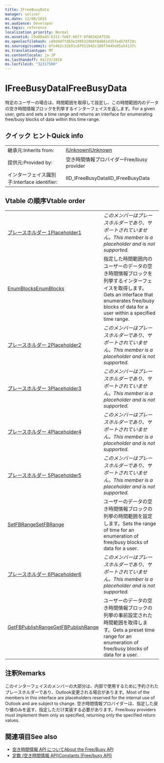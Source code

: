 ```yaml
---
title: IFreeBusyData
manager: soliver
ms.date: 12/08/2015
ms.audience: Developer
ms.topic: reference
localization_priority: Normal
ms.assetid: c9a80ad3-6311-fe07-b6f7-9fd63424753b
ms.openlocfilehash: cd9d4dffd83e1995319b0f0d661435fedb78f28c
ms.sourcegitcommit: 8fe462c32b91c87911942c188f3445e85a54137c
ms.translationtype: MT
ms.contentlocale: ja-JP
ms.lasthandoff: 04/23/2019
ms.locfileid: "32317500"
---
```

# <a name="ifreebusydata"></a><span data-ttu-id="7e8fa-102">IFreeBusyData</span><span class="sxs-lookup"><span data-stu-id="7e8fa-102">IFreeBusyData</span></span>

<span data-ttu-id="7e8fa-103">特定のユーザーの場合は、時間範囲を取得して設定し、この時間範囲内のデータの空き時間情報ブロックを列挙するインターフェイスを返します。</span><span class="sxs-lookup"><span data-stu-id="7e8fa-103">For a given user, gets and sets a time range and returns an interface for enumerating free/busy blocks of data within this time range.</span></span>
  
## <a name="quick-info"></a><span data-ttu-id="7e8fa-104">クイック ヒント</span><span class="sxs-lookup"><span data-stu-id="7e8fa-104">Quick info</span></span>

|||
|:-----|:-----|
|<span data-ttu-id="7e8fa-105">継承元:</span><span class="sxs-lookup"><span data-stu-id="7e8fa-105">Inherits from:</span></span>  <br/> |[<span data-ttu-id="7e8fa-106">IUnknown</span><span class="sxs-lookup"><span data-stu-id="7e8fa-106">IUnknown</span></span>](https://msdn.microsoft.com/library/33f1d79a-33fc-4ce5-a372-e08bda378332%28Office.15%29.aspx) <br/> |
|<span data-ttu-id="7e8fa-107">提供元:</span><span class="sxs-lookup"><span data-stu-id="7e8fa-107">Provided by:</span></span>  <br/> |<span data-ttu-id="7e8fa-108">空き時間情報プロバイダー</span><span class="sxs-lookup"><span data-stu-id="7e8fa-108">Free/busy provider</span></span>  <br/> |
|<span data-ttu-id="7e8fa-109">インターフェイス識別子:</span><span class="sxs-lookup"><span data-stu-id="7e8fa-109">Interface identifier:</span></span>  <br/> |<span data-ttu-id="7e8fa-110">IID_IFreeBusyData</span><span class="sxs-lookup"><span data-stu-id="7e8fa-110">IID_IFreeBusyData</span></span>  <br/> |
   
## <a name="vtable-order"></a><span data-ttu-id="7e8fa-111">Vtable の順序</span><span class="sxs-lookup"><span data-stu-id="7e8fa-111">Vtable order</span></span>

|||
|:-----|:-----|
|[<span data-ttu-id="7e8fa-112">プレースホルダー 1</span><span class="sxs-lookup"><span data-stu-id="7e8fa-112">Placeholder1</span></span>](ifreebusydata-placeholder1.md) <br/> | <span data-ttu-id="7e8fa-113">*このメンバーはプレースホルダーであり、サポートされていません。*</span><span class="sxs-lookup"><span data-stu-id="7e8fa-113">*This member is a placeholder and is not supported.*</span></span>  <br/> |
|[<span data-ttu-id="7e8fa-114">EnumBlocks</span><span class="sxs-lookup"><span data-stu-id="7e8fa-114">EnumBlocks</span></span>](ifreebusydata-enumblocks.md) <br/> |<span data-ttu-id="7e8fa-115">指定した時間範囲内のユーザーのデータの空き時間情報ブロックを列挙するインターフェイスを取得します。</span><span class="sxs-lookup"><span data-stu-id="7e8fa-115">Gets an interface that enumerates free/busy blocks of data for a user within a specified time range.</span></span>  <br/> |
|[<span data-ttu-id="7e8fa-116">プレースホルダー 2</span><span class="sxs-lookup"><span data-stu-id="7e8fa-116">Placeholder2</span></span>](ifreebusydata-placeholder2.md) <br/> | <span data-ttu-id="7e8fa-117">*このメンバーはプレースホルダーであり、サポートされていません。*</span><span class="sxs-lookup"><span data-stu-id="7e8fa-117">*This member is a placeholder and is not supported.*</span></span>  <br/> |
|[<span data-ttu-id="7e8fa-118">プレースホルダー 3</span><span class="sxs-lookup"><span data-stu-id="7e8fa-118">Placeholder3</span></span>](ifreebusydata-placeholder3.md) <br/> | <span data-ttu-id="7e8fa-119">*このメンバーはプレースホルダーであり、サポートされていません。*</span><span class="sxs-lookup"><span data-stu-id="7e8fa-119">*This member is a placeholder and is not supported.*</span></span>  <br/> |
|[<span data-ttu-id="7e8fa-120">プレースホルダー 4</span><span class="sxs-lookup"><span data-stu-id="7e8fa-120">Placeholder4</span></span>](ifreebusydata-placeholder4.md) <br/> | <span data-ttu-id="7e8fa-121">*このメンバーはプレースホルダーであり、サポートされていません。*</span><span class="sxs-lookup"><span data-stu-id="7e8fa-121">*This member is a placeholder and is not supported.*</span></span>  <br/> |
|[<span data-ttu-id="7e8fa-122">プレースホルダー 5</span><span class="sxs-lookup"><span data-stu-id="7e8fa-122">Placeholder5</span></span>](ifreebusydata-placeholder5.md) <br/> | <span data-ttu-id="7e8fa-123">*このメンバーはプレースホルダーであり、サポートされていません。*</span><span class="sxs-lookup"><span data-stu-id="7e8fa-123">*This member is a placeholder and is not supported.*</span></span>  <br/> |
|[<span data-ttu-id="7e8fa-124">SetFBRange</span><span class="sxs-lookup"><span data-stu-id="7e8fa-124">SetFBRange</span></span>](ifreebusydata-setfbrange.md) <br/> |<span data-ttu-id="7e8fa-125">ユーザーのデータの空き時間情報ブロックの列挙の時間範囲を設定します。</span><span class="sxs-lookup"><span data-stu-id="7e8fa-125">Sets the range of time for an enumeration of free/busy blocks of data for a user.</span></span>  <br/> |
|[<span data-ttu-id="7e8fa-126">プレースホルダー 6</span><span class="sxs-lookup"><span data-stu-id="7e8fa-126">Placeholder6</span></span>](ifreebusydata-placeholder6.md) <br/> | <span data-ttu-id="7e8fa-127">*このメンバーはプレースホルダーであり、サポートされていません。*</span><span class="sxs-lookup"><span data-stu-id="7e8fa-127">*This member is a placeholder and is not supported.*</span></span>  <br/> |
|[<span data-ttu-id="7e8fa-128">GetFBPublishRange</span><span class="sxs-lookup"><span data-stu-id="7e8fa-128">GetFBPublishRange</span></span>](ifreebusydata-getfbpublishrange.md) <br/> |<span data-ttu-id="7e8fa-129">ユーザーのデータの空き時間情報ブロックの列挙の事前設定された時間範囲を取得します。</span><span class="sxs-lookup"><span data-stu-id="7e8fa-129">Gets a preset time range for an enumeration of free/busy blocks of data for a user.</span></span>  <br/> |
   
## <a name="remarks"></a><span data-ttu-id="7e8fa-130">注釈</span><span class="sxs-lookup"><span data-stu-id="7e8fa-130">Remarks</span></span>

<span data-ttu-id="7e8fa-131">このインターフェイスのメンバーの大部分は、内部で使用するために予約されたプレースホルダーであり、Outlook変更される場合があります。</span><span class="sxs-lookup"><span data-stu-id="7e8fa-131">Most of the members in this interface are placeholders reserved for the internal use of Outlook and are subject to change.</span></span> <span data-ttu-id="7e8fa-132">空き時間情報プロバイダーは、指定した戻り値のみを返す、指定しただけ実装する必要があります。</span><span class="sxs-lookup"><span data-stu-id="7e8fa-132">Free/busy providers must implement them only as specified, returning only the specified return values.</span></span>
  
## <a name="see-also"></a><span data-ttu-id="7e8fa-133">関連項目</span><span class="sxs-lookup"><span data-stu-id="7e8fa-133">See also</span></span>

- [<span data-ttu-id="7e8fa-134">空き時間情報 API について</span><span class="sxs-lookup"><span data-stu-id="7e8fa-134">About the Free/Busy API</span></span>](about-the-free-busy-api.md)
- [<span data-ttu-id="7e8fa-135">定数 (空き時間情報 API)</span><span class="sxs-lookup"><span data-stu-id="7e8fa-135">Constants (Free/busy API)</span></span>](constants-free-busy-api.md)


